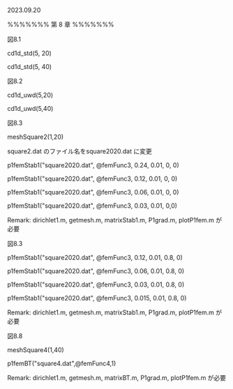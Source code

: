 2023.09.20

%%%%%%%
第 8 章
%%%%%%%

図8.1

cd1d_std(5, 20)

cd1d_std(5, 40)


図8.2

cd1d_uwd(5,20)

cd1d_uwd(5,40)


図8.3

meshSquare2(1,20)

square2.dat のファイル名をsquare2020.dat に変更

p1femStab1("square2020.dat", @femFunc3, 0.24, 0.01, 0, 0)

p1femStab1("square2020.dat", @femFunc3, 0.12, 0.01, 0, 0)

p1femStab1("square2020.dat", @femFunc3, 0.06, 0.01, 0, 0)

p1femStab1("square2020.dat", @femFunc3, 0.03, 0.01, 0,0)

Remark: dirichlet1.m, getmesh.m, matrixStab1.m, P1grad.m, plotP1fem.m が必要



図8.3

p1femStab1("square2020.dat", @femFunc3, 0.12, 0.01, 0.8, 0)

p1femStab1("square2020.dat", @femFunc3, 0.06, 0.01, 0.8, 0)

p1femStab1("square2020.dat", @femFunc3, 0.03, 0.01, 0.8, 0)

p1femStab1("square2020.dat", @femFunc3, 0.015, 0.01, 0.8, 0)

Remark: dirichlet1.m, getmesh.m, matrixStab1.m, P1grad.m, plotP1fem.m が必要



図8.8

meshSquare4(1,40)

p1femBT("square4.dat",@femFunc4,1)

Remark: dirichlet1.m, getmesh.m, matrixBT.m, P1grad.m, plotP1fem.m が必要


